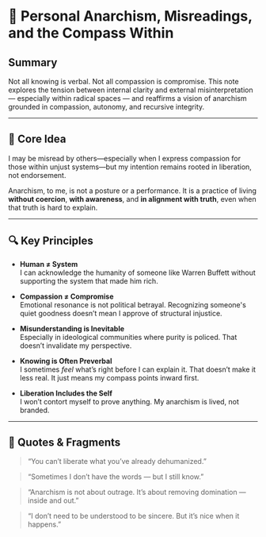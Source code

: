 # 🌱 Personal Anarchism, Misreadings, and the Compass Within

## Summary

Not all knowing is verbal. Not all compassion is compromise. This note explores the tension between internal clarity and external misinterpretation — especially within radical spaces — and reaffirms a vision of anarchism grounded in compassion, autonomy, and recursive integrity.

---

## 🧭 Core Idea

I may be misread by others—especially when I express compassion for those within unjust systems—but my intention remains rooted in liberation, not endorsement.

Anarchism, to me, is not a posture or a performance. It is a practice of living **without coercion**, **with awareness**, and **in alignment with truth**, even when that truth is hard to explain.

---

## 🔍 Key Principles

- **Human ≠ System**  
  I can acknowledge the humanity of someone like Warren Buffett without supporting the system that made him rich.

- **Compassion ≠ Compromise**  
  Emotional resonance is not political betrayal. Recognizing someone's quiet goodness doesn’t mean I approve of structural injustice.

- **Misunderstanding is Inevitable**  
  Especially in ideological communities where purity is policed. That doesn’t invalidate my perspective.

- **Knowing is Often Preverbal**  
  I sometimes *feel* what’s right before I can explain it. That doesn’t make it less real. It just means my compass points inward first.

- **Liberation Includes the Self**  
  I won’t contort myself to prove anything. My anarchism is lived, not branded.

---

## 💬 Quotes & Fragments

> “You can’t liberate what you’ve already dehumanized.”

> “Sometimes I don’t have the words — but I still know.”

> “Anarchism is not about outrage. It’s about removing domination — inside and out.”

> “I don’t need to be understood to be sincere. But it’s nice when it happens.”
